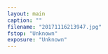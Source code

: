 ```yaml
---
layout: main
caption: ""
filename: "20171116213947.jpg"
fstop: "Unknown"
exposure: "Unknown"
---
```

